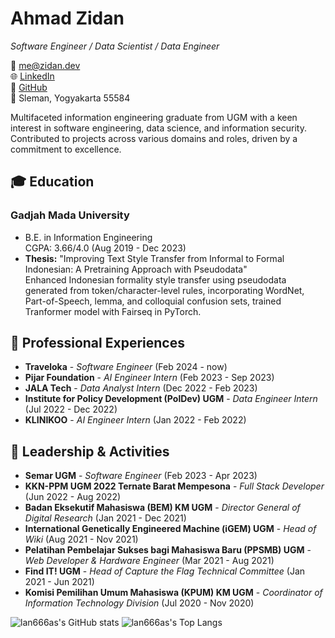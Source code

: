 <!-- ### Hi there 👋 -->

# Ahmad Zidan
_Software Engineer / Data Scientist / Data Engineer_  

📧 [me@zidan.dev](mailto:me@zidan.dev)  
🌐 [LinkedIn](https://linkedin.com/in/a-zidan)  
👾 [GitHub](https://github.com/lan666as)  
📍 Sleman, Yogyakarta 55584  

Multifaceted information engineering graduate from UGM with a keen interest in software engineering, data science, and information security. Contributed to projects across various domains and roles, driven by a commitment to excellence.  

## 🎓 Education

### **Gadjah Mada University**
  - B.E. in Information Engineering  
  CGPA: 3.66/4.0 (Aug 2019 - Dec 2023)  
  - **Thesis:** "Improving Text Style Transfer from Informal to Formal Indonesian: A Pretraining Approach with Pseudodata"  
  Enhanced Indonesian formality style transfer using pseudodata generated from token/character-level rules, incorporating WordNet, Part-of-Speech, lemma, and colloquial confusion sets, trained Tranformer model with Fairseq in PyTorch.

## 💼 Professional Experiences

- **Traveloka** - _Software Engineer_ (Feb 2024 - now)
- **Pijar Foundation** - _AI Engineer Intern_ (Feb 2023 - Sep 2023)  
- **JALA Tech** - _Data Analyst Intern_ (Dec 2022 - Feb 2023)  
- **Institute for Policy Development (PolDev) UGM** - _Data Engineer Intern_ (Jul 2022 - Dec 2022)  
- **KLINIKOO** - _AI Engineer Intern_ (Jan 2022 - Feb 2022)  

## 🌟 Leadership & Activities

- **Semar UGM** - _Software Engineer_ (Feb 2023 - Apr 2023)  
- **KKN-PPM UGM 2022 Ternate Barat Mempesona** - _Full Stack Developer_ (Jun 2022 - Aug 2022)  
- **Badan Eksekutif Mahasiswa (BEM) KM UGM** - _Director General of Digital Research_ (Jan 2021 - Dec 2021)  
- **International Genetically Engineered Machine (iGEM) UGM** - _Head of Wiki_ (Aug 2021 - Nov 2021)  
- **Pelatihan Pembelajar Sukses bagi Mahasiswa Baru (PPSMB) UGM** - _Web Developer & Hardware Engineer_ (Mar 2021 - Aug 2021)  
- **Find IT! UGM** - _Head of Capture the Flag Technical Committee_ (Jan 2021 - Jun 2021)  
- **Komisi Pemilihan Umum Mahasiswa (KPUM) KM UGM** - _Coordinator of Information Technology Division_ (Jul 2020 - Nov 2020)

![lan666as's GitHub stats](https://github-readme-stats-phi-peach-67.vercel.app/api?username=lan666as&show=reviews,discussions_started,discussions_answered,prs_merged,prs_merged_percentage&show_icons=true&theme=transparent)
![lan666as's Top Langs](https://github-readme-stats-phi-peach-67.vercel.app/api/top-langs/?username=lan666as&exclude_repo=android_kernel_HM2014811&size_weight=0.5&count_weight=0.5&langs_count=10&layout=pie&theme=transparent)

<!--
**lan666as/lan666as** is a ✨ _special_ ✨ repository because its `README.md` (this file) appears on your GitHub profile.

Here are some ideas to get you started:

- 🔭 I’m currently working on ...
- 🌱 I’m currently learning ...
- 👯 I’m looking to collaborate on ...
- 🤔 I’m looking for help with ...
- 💬 Ask me about ...
- 📫 How to reach me: ...
- 😄 Pronouns: ...
- ⚡ Fun fact: ...
-->
